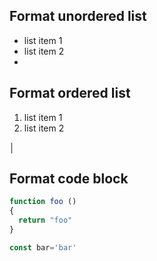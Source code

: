 ## Format unordered list

*  list item 1
*  list item 2
*  

## Format ordered list

1) list item 1
2) list item 2

│
## Format code block

```javascript
function foo ()
{
  return "foo"
}

const bar='bar'
```
